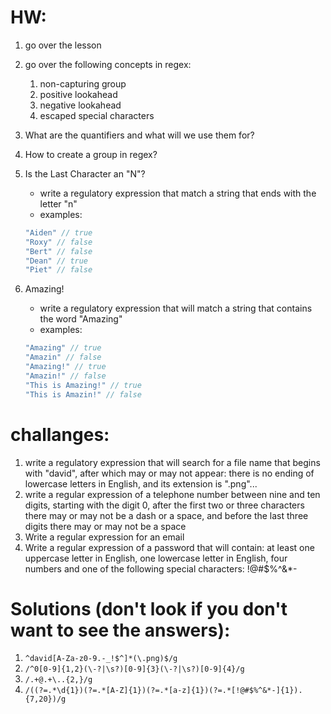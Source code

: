 # HW:
1. go over the lesson
2. go over the following concepts in regex:
   1. non-capturing group
   2. positive lookahead
   3. negative lookahead
   4. escaped special characters

3. What are the quantifiers and what will we use them for?
4. How to create a group in regex?

5. Is the Last Character an "N"?
   * write a regulatory expression that match a string that ends with the letter "n"
   * examples:
   ```js
   "Aiden" // true
   "Roxy" // false
   "Bert" // false
   "Dean" // true
   "Piet" // false
   ```
6. Amazing!
   * write a regulatory expression that will match a string that contains the word "Amazing"
   * examples:
   ```js
   "Amazing" // true
   "Amazin" // false
   "Amazing!" // true
   "Amazin!" // false
   "This is Amazing!" // true
   "This is Amazin!" // false
   ```

# challanges:
1. write a regulatory expression that will search for a file name that begins with "david", after which may or may not appear: there is no ending of lowercase letters in English, and its extension is ".png"...
2. write a regular expression of a telephone number between nine and ten digits, starting with the digit 0, after the first two or three characters there may or may not be a dash or a space, and before the last three digits there may or may not be a space
3. Write a regular expression for an email
4. Write a regular expression of a password that will contain: at least one uppercase letter in English, one lowercase letter in English, four numbers and one of the following special characters: !@#$%^&*-


# Solutions (don't look if you don't want to see the answers):
1. `^david[A-Za-z0-9.-_!$^]*(\.png)$/g`
2. `/^0[0-9]{1,2}(\-?|\s?)[0-9]{3}(\-?|\s?)[0-9]{4}/g`
3. `/.+@.+\..{2,}/g`
4. `/((?=.*\d{1})(?=.*[A-Z]{1})(?=.*[a-z]{1})(?=.*[!@#$%^&*-]{1}).{7,20})/g`